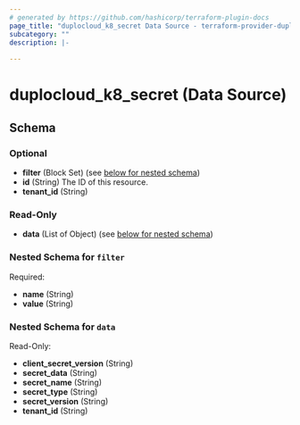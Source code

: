 ```yaml
---
# generated by https://github.com/hashicorp/terraform-plugin-docs
page_title: "duplocloud_k8_secret Data Source - terraform-provider-duplocloud"
subcategory: ""
description: |-
  
---
```


# duplocloud_k8_secret (Data Source)





<!-- schema generated by tfplugindocs -->
## Schema

### Optional

- **filter** (Block Set) (see [below for nested schema](#nestedblock--filter))
- **id** (String) The ID of this resource.
- **tenant_id** (String)

### Read-Only

- **data** (List of Object) (see [below for nested schema](#nestedatt--data))

<a id="nestedblock--filter"></a>
### Nested Schema for `filter`

Required:

- **name** (String)
- **value** (String)


<a id="nestedatt--data"></a>
### Nested Schema for `data`

Read-Only:

- **client_secret_version** (String)
- **secret_data** (String)
- **secret_name** (String)
- **secret_type** (String)
- **secret_version** (String)
- **tenant_id** (String)



